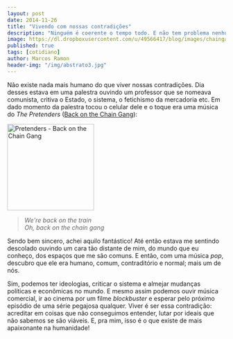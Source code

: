 ```yaml
---
layout: post
date: 2014-11-26
title: "Vivendo com nossas contradições"
description: "Ninguém é coerente o tempo todo. E não tem problema nenhum nisso."
image: https://dl.dropboxusercontent.com/u/49566417/blog/images/chaingang.jpg
published: true
tags: [cotidiano]
author: Marcos Ramon
header-img: "/img/abstrato3.jpg"
---
```



Não existe nada mais humano do que viver nossas contradições. Dia desses estava em uma palestra ouvindo um professor que se nomeava comunista, critiva o Estado, o sistema, o fetichismo da mercadoria etc. Em dado momento da palestra tocou o celular dele e o toque era uma música do *The Pretenders* ([Back on the Chain Gang](https://www.youtube.com/watch?v=CK3uf5V0pDA)):

<img src="https://dl.dropboxusercontent.com/u/49566417/blog/images/chaingang.jpg" alt="Pretenders - Back on the Chain Gang" height="200" width="200">

> <i class="fa fa-quote-left fa-2x"></i> *We're back on the train <br> Oh, back on the chain gang*

Sendo bem sincero, achei aquilo fantástico! Até então estava me sentindo descolado ouvindo um cara tão distante de mim, do mundo que eu conheço, dos espaços que me são comuns. E então, com uma música *pop*, descubro que ele era humano, comum, contraditório e normal; mais um de nós. 

Sim, podemos ter ideologias, criticar o sistema e almejar mudanças políticas e econômicas no mundo. E mesmo assim podemos ouvir música comercial, ir ao cinema por um  filme *blockbuster* e esperar pelo próximo episódio de uma série pegajosa qualquer. Viver é ser essa contradição: acreditar em coisas que não conseguimos entender, lutar por ideais que não sabemos se são viáveis. E, pra mim,  isso é o que existe de mais apaixonante na humanidade!
